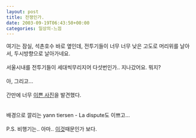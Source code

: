 ```yaml
---
layout: post
title: 전쟁인가.
date: 2003-09-19T06:43:50+00:00
categories: 일상의-느낌
---
```

여기는 잠실, 석촌호수 바로 옆인데, 전투기들이 너무 너무 낮은 고도로 머리위를 날아서, 두시방향으로 날아가네요. <br /><br />서울시내를 전투기들이 세대씩무리지어 다섯번인가.. 지나갔어요. 뭐지?<br /><br />아, 그리고...<br /><br />간만에 너무 <a href=http://www.indivizual.com/blog/archives/000101.html#000101>이쁜 사진</A>을 발견했다. <br /><br /><br />배경으로 깔리는 yann tiersen - La dispute도 이쁘고...<br /><br />P.S. 비행기는.. 아마.. <a href="http://kr.dailynews.yahoo.com/headlines/ts/20030919/yonhap/yo20030919468940.html">이것</a>때문인가 보다.
